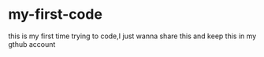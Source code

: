 # my-first-code
this is my first time trying to code,I just wanna share this and keep this in my gthub account
